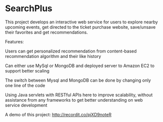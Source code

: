 # SearchPlus
This project develops an interactive web service for users to explore nearby upcoming events, get directed to the ticket purchase website, save/unsave their favorites and get recommendations.

Features:

Users can get personalized recommendation from content-based recommendation algorithm and their like history

Can either use MySql or MongoDB and deployed server to Amazon EC2 to support better scaling

The switch between Mysql and MongoDB can be done by changing only one line of the code

Using Java servlets with RESTful APIs here to improve scalability, without assistance from any frameworks to get better understanding on web service development

A demo of this project: http://recordit.co/pjXD9noteR
